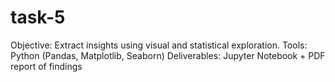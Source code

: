 # task-5
Objective: Extract insights using visual and statistical exploration. Tools: Python (Pandas, Matplotlib, Seaborn) Deliverables: Jupyter Notebook + PDF report of findings
